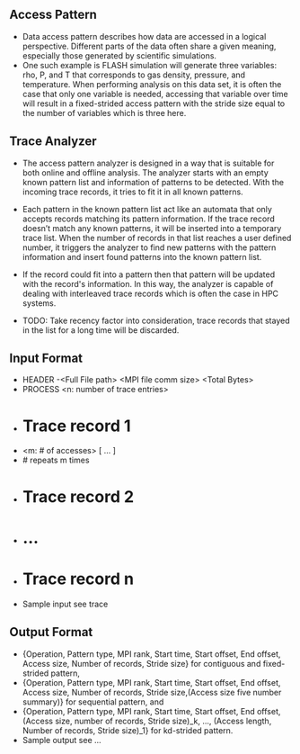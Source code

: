 
## Access Pattern

- Data access pattern describes how data are accessed in a logical perspective. Different parts of the data often share a given meaning, especially those generated by scientific simulations. 
- One such example is FLASH simulation will generate three variables: rho, P, and T that corresponds to gas density, pressure, and temperature. When performing analysis on this data set, it is often the case that only one variable is needed, accessing that variable over time will result in a fixed-strided access pattern with the stride size equal to the number of variables which is three here. 

## Trace Analyzer
- The access pattern analyzer is designed in a way that is suitable for both online and offline analysis. The analyzer starts with an empty known pattern list and information of patterns to be detected. With the incoming trace records, it tries to fit it in all known patterns. 
- Each pattern in the known pattern list act like an automata that only accepts records matching its pattern information. If the trace record doesn’t match any known patterns, it will be inserted into a temporary trace list. When the number of records in that list reaches a user defined number, it triggers the analyzer to find new patterns with the pattern information and insert found patterns into the known pattern list.
- If the record could fit into a pattern then that pattern will be updated with the record's information. In this way, the analyzer is capable of dealing with interleaved trace records which is often the case in HPC systems. 

- TODO: Take recency factor into consideration, trace records that stayed in the list for a long time will be  discarded.


## Input Format
 - HEADER 
 -\<Full File path\> \<MPI file comm size\> \<Total Bytes\>
 - PROCESS  <MPI Rank>  <n: number of trace entries>
 - # Trace record 1
 - <Op string> <Time delta> <m: # of accesses> [<flag1> <flag2> … <flagM>]
 - <off> <len> # repeats m times
 - # Trace record 2
 - # …
 - # Trace record n
 - Sample input see trace

 
## Output Format
 - \{Operation, Pattern type, MPI rank, Start time, Start offset, End offset, Access size, Number of records, Stride size\} for contiguous and fixed-strided pattern, 
 - {Operation, Pattern type, MPI rank, Start time, Start offset, End offset, Access size, Number of records, Stride size,(Access size five number summary)\} for sequential pattern, and 
 - {Operation, Pattern type, MPI rank,  Start time, Start offset, End offset, (Access size, number of records, Stride size)_k, ..., (Access length, Number of records, Stride size)_1\} for kd-strided pattern.
 - Sample output see ...


